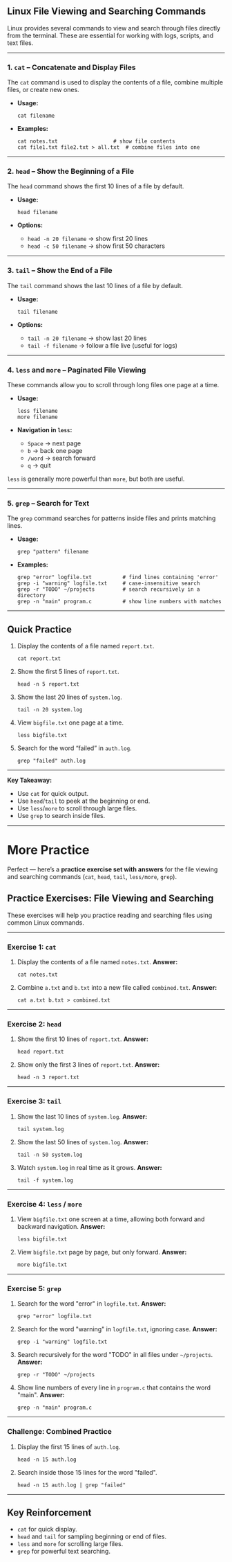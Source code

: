 ## Linux File Viewing and Searching Commands

Linux provides several commands to view and search through files directly from the terminal. These are essential for working with logs, scripts, and text files.

---

### 1. `cat` – Concatenate and Display Files

The `cat` command is used to display the contents of a file, combine multiple files, or create new ones.

* **Usage:**

  ```
  cat filename
  ```
* **Examples:**

  ```
  cat notes.txt                  # show file contents
  cat file1.txt file2.txt > all.txt  # combine files into one
  ```

---

### 2. `head` – Show the Beginning of a File

The `head` command shows the first 10 lines of a file by default.

* **Usage:**

  ```
  head filename
  ```
* **Options:**

  * `head -n 20 filename` → show first 20 lines
  * `head -c 50 filename` → show first 50 characters

---

### 3. `tail` – Show the End of a File

The `tail` command shows the last 10 lines of a file by default.

* **Usage:**

  ```
  tail filename
  ```
* **Options:**

  * `tail -n 20 filename` → show last 20 lines
  * `tail -f filename` → follow a file live (useful for logs)

---

### 4. `less` and `more` – Paginated File Viewing

These commands allow you to scroll through long files one page at a time.

* **Usage:**

  ```
  less filename
  more filename
  ```
* **Navigation in `less`:**

  * `Space` → next page
  * `b` → back one page
  * `/word` → search forward
  * `q` → quit

`less` is generally more powerful than `more`, but both are useful.

---

### 5. `grep` – Search for Text

The `grep` command searches for patterns inside files and prints matching lines.

* **Usage:**

  ```
  grep "pattern" filename
  ```
* **Examples:**

  ```
  grep "error" logfile.txt          # find lines containing 'error'
  grep -i "warning" logfile.txt     # case-insensitive search
  grep -r "TODO" ~/projects         # search recursively in a directory
  grep -n "main" program.c          # show line numbers with matches
  ```

---

## Quick Practice

1. Display the contents of a file named `report.txt`.

   ```
   cat report.txt
   ```

2. Show the first 5 lines of `report.txt`.

   ```
   head -n 5 report.txt
   ```

3. Show the last 20 lines of `system.log`.

   ```
   tail -n 20 system.log
   ```

4. View `bigfile.txt` one page at a time.

   ```
   less bigfile.txt
   ```

5. Search for the word “failed” in `auth.log`.

   ```
   grep "failed" auth.log
   ```

---

**Key Takeaway:**

* Use `cat` for quick output.
* Use `head`/`tail` to peek at the beginning or end.
* Use `less`/`more` to scroll through large files.
* Use `grep` to search inside files.

---

# More Practice

Perfect — here’s a **practice exercise set with answers** for the file viewing and searching commands (`cat`, `head`, `tail`, `less/more`, `grep`).

## Practice Exercises: File Viewing and Searching

These exercises will help you practice reading and searching files using common Linux commands.

---

### Exercise 1: `cat`

1. Display the contents of a file named `notes.txt`.
   **Answer:**

   ```
   cat notes.txt
   ```

2. Combine `a.txt` and `b.txt` into a new file called `combined.txt`.
   **Answer:**

   ```
   cat a.txt b.txt > combined.txt
   ```

---

### Exercise 2: `head`

1. Show the first 10 lines of `report.txt`.
   **Answer:**

   ```
   head report.txt
   ```

2. Show only the first 3 lines of `report.txt`.
   **Answer:**

   ```
   head -n 3 report.txt
   ```

---

### Exercise 3: `tail`

1. Show the last 10 lines of `system.log`.
   **Answer:**

   ```
   tail system.log
   ```

2. Show the last 50 lines of `system.log`.
   **Answer:**

   ```
   tail -n 50 system.log
   ```

3. Watch `system.log` in real time as it grows.
   **Answer:**

   ```
   tail -f system.log
   ```

---

### Exercise 4: `less` / `more`

1. View `bigfile.txt` one screen at a time, allowing both forward and backward navigation.
   **Answer:**

   ```
   less bigfile.txt
   ```

2. View `bigfile.txt` page by page, but only forward.
   **Answer:**

   ```
   more bigfile.txt
   ```

---

### Exercise 5: `grep`

1. Search for the word "error" in `logfile.txt`.
   **Answer:**

   ```
   grep "error" logfile.txt
   ```

2. Search for the word "warning" in `logfile.txt`, ignoring case.
   **Answer:**

   ```
   grep -i "warning" logfile.txt
   ```

3. Search recursively for the word "TODO" in all files under `~/projects`.
   **Answer:**

   ```
   grep -r "TODO" ~/projects
   ```

4. Show line numbers of every line in `program.c` that contains the word "main".
   **Answer:**

   ```
   grep -n "main" program.c
   ```

---

### Challenge: Combined Practice

1. Display the first 15 lines of `auth.log`.

   ```
   head -n 15 auth.log
   ```

2. Search inside those 15 lines for the word "failed".

   ```
   head -n 15 auth.log | grep "failed"
   ```

---

## Key Reinforcement

* `cat` for quick display.
* `head` and `tail` for sampling beginning or end of files.
* `less` and `more` for scrolling large files.
* `grep` for powerful text searching.

